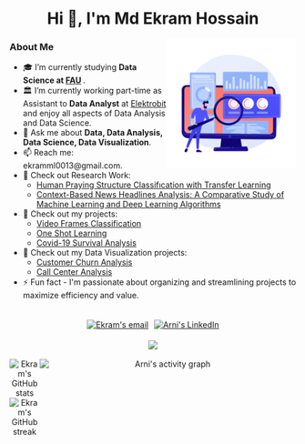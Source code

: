 <h1 align="center">Hi 👋, I'm Md Ekram Hossain</h1>
<img align="right" alt="Data Analysis" src="https://github.com/ekram1936/ekram1936/blob/main/20943767.jpg" width="45%"/>

<h3 align="left">About Me</h3>
<ul>
  <li>🎓 I’m currently studying <b> Data Science at <a href="https://www.fau.de/" target="blank">FAU</a> </b>.</li>
  <li>🏛️ I’m currently working part-time as Assistant to <b>Data Analyst</b> at <a href="https://www.elektrobit.com/" target="blank">Elektrobit</a> and enjoy all aspects of Data Analysis and Data Science.</li>
  <li>💬 Ask me about <b>Data, Data Analysis, Data Science, Data Visualization</b>.</li>
  <li>📫 Reach me: ekramml0013@gmail.com.</li>
  <li>🔗 Check out Research Work: 
    <ul>
      <li><a href="[https://github.com/arni15-8789/made-template](https://www.researchgate.net/publication/355681878_Human_Praying_Structure_Classification_with_Transfer_Learning?_sg%5B0%5D=dj_vu9r1qErtDl1kLpWdwcsIrNiSjktU1q5g6AHRkusMTt-NJBKK8zs6pYUDb1vuK_hRuDo-X2jrjq1jjxdGfmWzvBrJWHLObYVZr-uD.GQKPTln6lbLUWB5IwPlA-8Z7oV3Ed33s1yvCtCpl6kikw2MoEYlHkQ8tTyHd5g7DqqRVsSO9QQN8M2k-RwA7Vg&_tp=eyJjb250ZXh0Ijp7ImZpcnN0UGFnZSI6ImxvZ2luIiwicGFnZSI6InByb2ZpbGUiLCJwcmV2aW91c1BhZ2UiOiJwcm9maWxlIiwicG9zaXRpb24iOiJwYWdlQ29udGVudCJ9fQ)" target="blank">Human Praying Structure Classifıcation with Transfer Learning</a></li>
      <li><a href="https://www.researchgate.net/publication/349402149_Context-Based_News_Headlines_Analysis_A_Comparative_Study_of_Machine_Learning_and_Deep_Learning_Algorithms" target="blank">Context-Based News Headlines Analysis: A Comparative Study of Machine Learning and Deep Learning Algorithms</a></li>
    </ul>
  </li>
  <li>🔗 Check out my projects: 
    <ul>
      <li><a href="https://github.com/ekram1936/Video-Frames-Classification" target="blank">Video Frames Classification</a></li>
      <li><a href="https://github.com/ekram1936/One-Shot-Learning" target="blank">One Shot Learning</a></li>
      <li><a href="https://github.com/ekram1936/Covid-19-Survival-Analysis" target="blank">Covid-19 Survival Analysis</a></li>
    </ul>
  </li>
  <li>🔗 Check out my Data Visualization projects: 
    <ul>
      <li><a href="https://github.com/ekram1936/Customer-Churn-Analysis" target="blank">Customer Churn Analysis</a></li>
      <li><a href="https://github.com/ekram1936/Call-Center-Analysis" target="blank">Call Center Analysis</a></li>
    </ul>
  </li>
  <li>⚡ Fun fact - I'm passionate about organizing and streamlining projects to maximize efficiency and value.</li>
</ul>

##

<p align="center" style="display: flex; justify-content: center; align-items: center; flex-wrap: wrap;">
  <a href="mailto:ekramml0013@gmail.com" target="blank" style="margin: 5px;"><img src="https://img.shields.io/badge/Gmail-D14836?style=for-the-badge&logo=gmail&logoColor=white" alt="Ekram's email"/></a>
  <a href="https://www.linkedin.com/in/md-ekram-hossain-1814a0167/" target="blank" style="margin: 5px;"><img src="https://img.shields.io/badge/LinkedIn-0077B5?style=for-the-badge&logo=linkedin&logoColor=white" alt="Arni's LinkedIn"/></a>
</p>
<p align="center"><img src="https://profile-counter.glitch.me/ekram1936/count.svg" /></p>

<div align="center" style="display: flex; justify-content: space-between; align-items: flex-start;">
  <div style="flex: 1;">
    <img class="img" src="https://github-readme-stats.vercel.app/api?username=ekram1936&show_icons=true&locale=en" alt="Ekram's GitHub stats" width="47%" />
    <img class="img" src="https://github-readme-streak-stats.herokuapp.com/?user=ekram1936&" alt="Ekram's GitHub streak" width="50%" />
  </div>
  <img src="https://github-readme-activity-graph.vercel.app/graph?username=ekram1936&theme=github-compact&bg_color=FFFFFF&color=27374D&title_color=27374D&line=1D5D9B&point=0A6EBD&area=true&area_color=068FFF" alt="Arni's activity graph" style="width: 98%; height: auto;">
</div>
